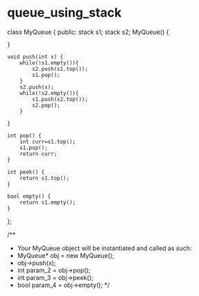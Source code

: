 # queue_using_stack

class MyQueue {
public:
 stack<int> s1;
 stack<int> s2;
    MyQueue() {
        
    }
    
    void push(int x) {
        while(!s1.empty()){
            s2.push(s1.top());
            s1.pop();
        }
        s2.push(x);
        while(!s2.empty()){
            s1.push(s2.top());
            s2.pop();
        }

    }
    
    int pop() {
        int curr=s1.top();
        s1.pop();
        return curr;
    }
    
    int peek() {
        return s1.top();
    }
    
    bool empty() {
        return s1.empty();
    }
};

/**
 * Your MyQueue object will be instantiated and called as such:
 * MyQueue* obj = new MyQueue();
 * obj->push(x);
 * int param_2 = obj->pop();
 * int param_3 = obj->peek();
 * bool param_4 = obj->empty();
 */
